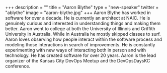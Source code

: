 +++
description = ""
title = "Aaron Blythe"
type = "new-speaker"
twitter = "ablythe"
image = "aaron-blythe.jpg"
+++
Aaron Blythe has worked in software for over a decade.  He is currently an architect at NAIC.  He is genuinely curious and interested in understanding things and making them better.  Aaron went to college at both the University of Illinois and Griffith University in Australia.  While in Australia he mostly skipped classes to surf.  Aaron loves observing how people interact within the software process and modeling those interactions in search of improvements.  He is constantly experimenting with new ways of interacting both in person and with technology.   He has created software for over 20 years. Aaron is the lead organizer of the Kansas City DevOps Meetup and the DevOpsDaysKC conference.